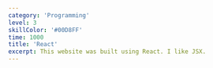 ```yaml
---
category: 'Programming'
level: 3
skillColor: '#00D8FF'
time: 1000
title: 'React'
excerpt: This website was built using React. I like JSX.
---
```

